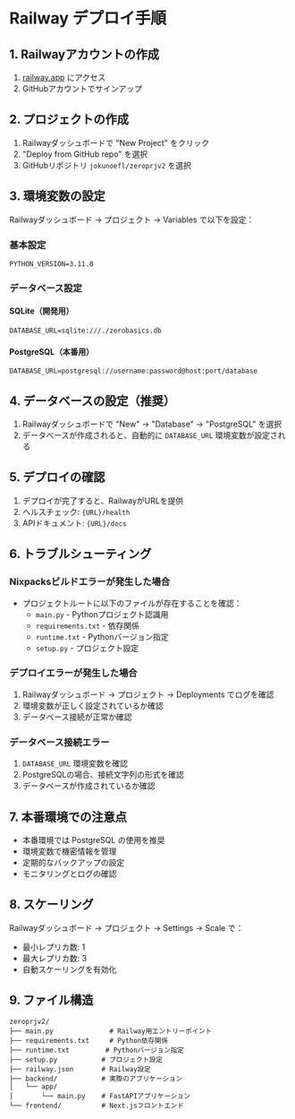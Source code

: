 # Railway デプロイ手順

## 1. Railwayアカウントの作成
1. [railway.app](https://railway.app) にアクセス
2. GitHubアカウントでサインアップ

## 2. プロジェクトの作成
1. Railwayダッシュボードで "New Project" をクリック
2. "Deploy from GitHub repo" を選択
3. GitHubリポジトリ `jokunoefl/zeroprjv2` を選択

## 3. 環境変数の設定
Railwayダッシュボード → プロジェクト → Variables で以下を設定：

### 基本設定
```
PYTHON_VERSION=3.11.0
```

### データベース設定
#### SQLite（開発用）
```
DATABASE_URL=sqlite:///./zerobasics.db
```

#### PostgreSQL（本番用）
```
DATABASE_URL=postgresql://username:password@host:port/database
```

## 4. データベースの設定（推奨）
1. Railwayダッシュボードで "New" → "Database" → "PostgreSQL" を選択
2. データベースが作成されると、自動的に `DATABASE_URL` 環境変数が設定される

## 5. デプロイの確認
1. デプロイが完了すると、RailwayがURLを提供
2. ヘルスチェック: `{URL}/health`
3. APIドキュメント: `{URL}/docs`

## 6. トラブルシューティング

### Nixpacksビルドエラーが発生した場合
- プロジェクトルートに以下のファイルが存在することを確認：
  - `main.py` - Pythonプロジェクト認識用
  - `requirements.txt` - 依存関係
  - `runtime.txt` - Pythonバージョン指定
  - `setup.py` - プロジェクト設定

### デプロイエラーが発生した場合
1. Railwayダッシュボード → プロジェクト → Deployments でログを確認
2. 環境変数が正しく設定されているか確認
3. データベース接続が正常か確認

### データベース接続エラー
1. `DATABASE_URL` 環境変数を確認
2. PostgreSQLの場合、接続文字列の形式を確認
3. データベースが作成されているか確認

## 7. 本番環境での注意点
- 本番環境では PostgreSQL の使用を推奨
- 環境変数で機密情報を管理
- 定期的なバックアップの設定
- モニタリングとログの確認

## 8. スケーリング
Railwayダッシュボード → プロジェクト → Settings → Scale で：
- 最小レプリカ数: 1
- 最大レプリカ数: 3
- 自動スケーリングを有効化

## 9. ファイル構造
```
zeroprjv2/
├── main.py              # Railway用エントリーポイント
├── requirements.txt     # Python依存関係
├── runtime.txt         # Pythonバージョン指定
├── setup.py           # プロジェクト設定
├── railway.json       # Railway設定
├── backend/           # 実際のアプリケーション
│   └── app/
│       └── main.py    # FastAPIアプリケーション
└── frontend/          # Next.jsフロントエンド
```
